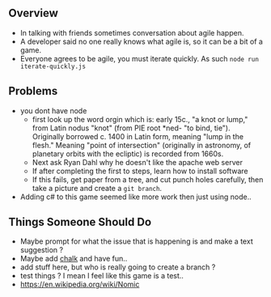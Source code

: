 ## Overview
- In talking with friends sometimes conversation about agile happen.
- A developer said no one really knows what agile is, so it can be a bit of a game.
- Everyone agrees to be agile, you must iterate quickly. As such `node run iterate-quickly.js`

## Problems
- you dont have node
  - first look up the word orgin which is: early 15c., "a knot or lump," from Latin nodus "knot" (from PIE root *ned- "to bind, tie"). Originally borrowed c. 1400 in Latin form, meaning "lump in the flesh." Meaning "point of intersection" (originally in astronomy, of planetary orbits with the ecliptic) is recorded from 1660s.
  - Next ask Ryan Dahl why he doesn't like the apache web server
  - If after completing the first to steps, learn how to install software
  - If this fails, get paper from a tree, and cut punch holes carefully, then take a picture and create a `git branch`.
- Adding c# to this game seemed like more work then just using node..

## Things Someone Should Do
- Maybe prompt for what the issue that is happening is and make a text suggestion ? 
- Maybe add [chalk](https://www.npmjs.com/package/chalk) and have fun..
- add stuff here, but who is really going to create a branch ? 
- test things ? I mean I feel like this game is a test.. 
- https://en.wikipedia.org/wiki/Nomic